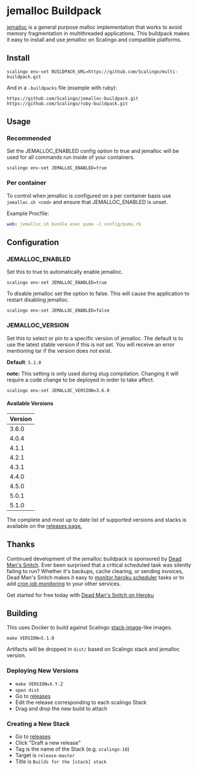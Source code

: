 # jemalloc Buildpack

[jemalloc](http://jemalloc.net/) is a general purpose malloc implementation
that works to avoid memory fragmentation in multithreaded applications. This
buildpack makes it easy to install and use jemalloc on Scalingo and compatible
platforms.

## Install

```console
scalingo env-set BUILDPACK_URL=https://github.com/Scalingo/multi-buildpack.git
```

And in a `.buildpacks` file (example with ruby):

```
https://github.com/Scalingo/jemalloc-buildpack.git
https://github.com/Scalingo/ruby-buildpack.git
```

## Usage

### Recommended

Set the JEMALLOC_ENABLED config option to true and jemalloc will be used for
all commands run inside of your containers.

```console
scalingo env-set JEMALLOC_ENABLED=true
```

### Per container

To control when jemalloc is configured on a per container basis use
`jemalloc.sh <cmd>` and ensure that JEMALLOC_ENABLED is unset.

Example Procfile:
```yaml
web: jemalloc.sh bundle exec puma -C config/puma.rb
```

## Configuration

### JEMALLOC_ENABLED

Set this to true to automatically enable jemalloc.

```console
scalingo env-set JEMALLOC_ENABLED=true
```

To disable jemalloc set the option to false. This will cause the application to
restart disabling jemalloc.

```console
scalingo env-set JEMALLOC_ENABLED=false
```

### JEMALLOC_VERSION

Set this to select or pin to a specific version of jemalloc. The default is to
use the latest stable version if this is not set. You will receive an error
mentioning tar if the version does not exist.

**Default**: `5.1.0`

**note:** This setting is only used during slug compilation. Changing it will
require a code change to be deployed in order to take affect.

```console
scalingo env-set JEMALLOC_VERSION=3.6.0
```

#### Available Versions

| Version |
| ------- |
| 3.6.0   |
| 4.0.4   |
| 4.1.1   |
| 4.2.1   |
| 4.3.1   |
| 4.4.0   |
| 4.5.0   |
| 5.0.1   |
| 5.1.0   |

The complete and most up to date list of supported versions and stacks is
available on the [releases page.](https://github.com/Scalingo/jemalloc-buildpack/releases)

## Thanks

Continued development of the jemalloc buildpack is sponsored by [Dead Man's Snitch](https://deadmanssnitch.com).
Ever been surprised that a critical scheduled task was silently failing to
run? Whether it's backups, cache clearing, or sending invoices, Dead Man's Snitch makes it easy to
[monitor heroku scheduler](https://deadmanssnitch.com/docs/heroku) tasks or to add
[cron job monitoring](https://deadmanssnitch.com/docs/cron-job-monitoring)
to your other services.

Get started for free today with [Dead Man's Snitch on Heroku](http://github.com/deadmanssnitch/heroku-buildpack-dms)

## Building

This uses Docker to build against Scalingo
[stack-image](https://doc.scalingo.com/platform/internals/base-docker-image#top-of-page)-like images.

```console
make VERSION=5.1.0
```

Artifacts will be dropped in `dist/` based on Scalingo stack and jemalloc version.

### Deploying New Versions

- `make VERSION=X.Y.Z`
- `open dist`
- Go to [releases](https://github.com/Scalingo/jemalloc-buildpack/releases)
- Edit the release corresponding to each scalingo Stack
- Drag and drop the new build to attach

### Creating a New Stack
- Go to [releases](https://github.com/Scalingo/jemalloc-buildpack/releases)
- Click "Draft a new release"
- Tag is the name of the Stack (e.g. `scalingo-18`)
- Target is `release-master`
- Title is `Builds for the [stack] stack`
